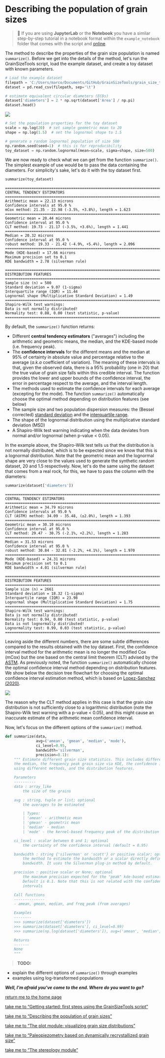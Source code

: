 # Describing the population of grain sizes

> 📣 If you are using **JupyterLab** or the **Notebook** you have a similar step-by-step tutorial in a notebook format within the ``example_notebook`` folder that comes with the script and [online](https://nbviewer.jupyter.org/github/marcoalopez/GrainSizeTools/blob/master/grain_size_tools/example_notebooks/grain_size_description.ipynb).

The method to describe the properties of the grain size population is named ``summarize()``. Before we get into the details of the method, let's run the GrainSizeTools script, load the example dataset, and create a toy dataset with known parameters.

```python
# Load the example dataset
filepath = 'C:/Users/marco/Documents/GitHub/GrainSizeTools/grain_size_tools/DATA/data_set.txt'
dataset = pd.read_csv(filepath, sep='\t')

# estimate equivalent circular diameters (ECDs)
dataset['diameters'] = 2 * np.sqrt(dataset['Area'] / np.pi)
dataset.head()
```

![](https://github.com/marcoalopez/GrainSizeTools/blob/master/FIGURES/dataframe_output_newcol.png?raw=true)

```python
# Set the population properties for the toy dataset
scale = np.log(20)  # set sample geometric mean to 20
shape = np.log(1.5)  # set the lognormal shape to 1.5

# generate a random lognormal population of size 500
np.random.seed(seed=1)  # this is for reproducibility
toy_dataset = np.random.lognormal(mean=scale, sigma=shape, size=500)
```

We are now ready to check what we can get from the function `summarize()`. The simplest example of use would be to pass the data containing the diameters. For simplicity's sake, let's do it with the toy dataset first.

```python
summarize(toy_dataset)
```

```
============================================================================
CENTRAL TENDENCY ESTIMATORS
============================================================================
Arithmetic mean = 22.13 microns
Confidence intervals at 95.0 %
mCox method: 21.35 - 22.98 (-3.5%, +3.8%), length = 1.623
============================================================================
Geometric mean = 20.44 microns
Confidence interval at 95.0 %
CLT method: 19.73 - 21.17 (-3.5%, +3.6%), length = 1.441
============================================================================
Median = 20.32 microns
Confidence interval at 95.0 %
robust method: 19.33 - 21.42 (-4.9%, +5.4%), length = 2.096
============================================================================
Mode (KDE-based) = 17.66 microns
Maximum precision set to 0.1
KDE bandwidth = 2.78 (silverman rule)
 
============================================================================
DISTRIBUTION FEATURES
============================================================================
Sample size (n) = 500
Standard deviation = 9.07 (1-sigma)
Interquartile range (IQR) = 11.44
Lognormal shape (Multiplicative Standard Deviation) = 1.49
============================================================================
Shapiro-Wilk test warnings:
Data is not normally distributed!
Normality test: 0.88, 0.00 (test statistic, p-value)
============================================================================
```

By default, the `summarize()` function returns:

- Different **central tendency estimators** ("averages") including the arithmetic and geometric means, the median, and the KDE-based mode (i.e. frequency peak).
- The **confidence intervals** for the different means and the median at 95% of certainty in absolute value and percentage relative to the average (*a.k.a* coefficient of variation). The meaning of these intervals is that, given the observed data, there is a 95% probability (one in 20) that the true value of grain size falls within this credible interval. The function provides the lower and upper bounds of the confidence interval, the error in percentage respect to the average, and the interval length.
- The methods used to estimate the confidence intervals for each average (excepting for the mode). The function `summarize()` automatically choose the optimal method depending on distribution features (see below)
- The sample size and two population dispersion measures: the (Bessel corrected) [standard deviation](https://en.wikipedia.org/wiki/Standard_deviation) and the [interquartile range](https://en.wikipedia.org/wiki/Interquartile_range).
- The shape of the lognormal distribution using the multiplicative standard deviation (MSD)
- A Shapiro-Wilk test warning indicating when the data deviates from normal and/or lognormal (when p-value < 0.05).

In the example above, the Shapiro-Wilk test tells us that the distribution is not normally distributed, which is to be expected since we know that this is a lognormal distribution. Note that the geometric mean and the lognormal shape are very close to the values used to generate the synthetic random dataset, 20 and 1.5 respectively. Now, let's do the same using the dataset that comes from a real rock, for this, we have to pass the column with the diameters:

```python
summarize(dataset['diameters'])
```

```
============================================================================
CENTRAL TENDENCY ESTIMATORS
============================================================================
Arithmetic mean = 34.79 microns
Confidence intervals at 95.0 %
CLT (ASTM) method: 34.09 - 35.48, (±2.0%), length = 1.393
============================================================================
Geometric mean = 30.10 microns
Confidence interval at 95.0 %
CLT method: 29.47 - 30.75 (-2.1%, +2.2%), length = 1.283
============================================================================
Median = 31.53 microns
Confidence interval at 95.0 %
robust method: 30.84 - 32.81 (-2.2%, +4.1%), length = 1.970
============================================================================
Mode (KDE-based) = 24.31 microns
Maximum precision set to 0.1
KDE bandwidth = 4.01 (silverman rule)
 
============================================================================
DISTRIBUTION FEATURES
============================================================================
Sample size (n) = 2661
Standard deviation = 18.32 (1-sigma)
Interquartile range (IQR) = 23.98
Lognormal shape (Multiplicative Standard Deviation) = 1.75
============================================================================
Shapiro-Wilk test warnings:
Data is not normally distributed!
Normality test: 0.94, 0.00 (test statistic, p-value)
Data is not lognormally distributed!
Lognormality test: 0.99, 0.03 (test statistic, p-value)
============================================================================
```

Leaving aside the different numbers, there are some subtle differences compared to the results obtained with the toy dataset. First, the confidence interval method for the arithmetic mean is no longer the modified Cox (mCox) but the one based on the central limit theorem (CLT) advised by the [ASTM](https://en.wikipedia.org/wiki/ASTM_International). As previously noted, the function ```summarize()``` automatically choose the optimal confidence interval method depending on distribution features. We show below the decision tree flowchart for choosing the optimal confidence interval estimation method, which is based on [Lopez-Sanchez (2020)](https://doi.org/10.1016/j.jsg.2020.104042).

![](https://github.com/marcoalopez/GrainSizeTools/blob/master/FIGURES/avg_map.png?raw=true)

The reason why the CLT method applies in this case is that the grain size distribution is not sufficiently close to a logarithmic distribution (note the Shapiro-Wilk test warning with a p-value < 0.05), and this might cause an inaccurate estimate of the arithmetic mean confidence interval.

Now, let's focus on the different options of the ``summarize()`` method.

```python
def summarize(data,
              avg=('amean', 'gmean', 'median', 'mode'),
              ci_level=0.95,
              bandwidth='silverman',
              precision=0.1):
    """ Estimate different grain size statistics. This includes different means,
    the median, the frequency peak grain size via KDE, the confidence intervals
    using different methods, and the distribution features.

    Parameters
    ----------
    data : array_like
        the size of the grains

    avg : string, tuple or list; optional
        the averages to be estimated

        | Types:
        | 'amean' - arithmetic mean
        | 'gmean' - geometric mean
        | 'median' - median
        | 'mode' - the kernel-based frequency peak of the distribution

    ci_level : scalar between 0 and 1; optional
        the certainty of the confidence interval (default = 0.95)

    bandwidth : string {'silverman' or 'scott'} or positive scalar; optional
        the method to estimate the bandwidth or a scalar directly defining the
        bandwidth. It uses the Silverman plug-in method by default.

    precision : positive scalar or None; optional
        the maximum precision expected for the "peak" kde-based estimator.
        Default is 0.1. Note that this is not related with the confidence
        intervals

    Call functions
    --------------
    - amean, gmean, median, and freq_peak (from averages)

    Examples
    --------
    >>> summarize(dataset['diameters'])
    >>> summarize(dataset['diameters'], ci_level=0.99)
    >>> summarize(np.log(dataset['diameters']), avg=('amean', 'median', 'mode'))

    Returns
    -------
    None
    """
```



> **TODO:**
- explain the different options of ``summarize()`` through examples
- examples using log-transformed populations



***Well, I'm afraid you've come to the end. Where do you want to go?***

[return me to the home page](https://marcoalopez.github.io/GrainSizeTools/)  

[take me to “Getting started: first steps using the GrainSizeTools script”](https://github.com/marcoalopez/GrainSizeTools/blob/master/DOCS/_first_steps.md)

[take me to “Describing the population of grain sizes”](https://github.com/marcoalopez/GrainSizeTools/blob/master/DOCS/_describe.md)

[take me to “The plot module: visualizing grain size distributions”](https://github.com/marcoalopez/GrainSizeTools/blob/master/DOCS/_Plot_module.md)

[take me to “Paleopiezometry based on dynamically recrystallized grain size”](https://github.com/marcoalopez/GrainSizeTools/blob/master/DOCS/_Paleopizometry.md)

[take me to “The stereology module”](https://github.com/marcoalopez/GrainSizeTools/blob/master/DOCS/_Stereology_module.md)